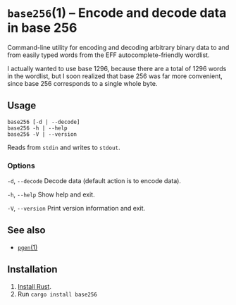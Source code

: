 # `base256`(1) – Encode and decode data in base 256

Command-line utility for encoding and decoding arbitrary binary data
to and from easily typed words from the EFF autocomplete-friendly wordlist.

I actually wanted to use base 1296, because there are a total of 1296
words in the wordlist, but I soon realized that base 256 was far more
convenient, since base 256 corresponds to a single whole byte.

## Usage

```
base256 [-d | --decode]
base256 -h | --help
base256 -V | --version
```

Reads from `stdin` and writes to `stdout`.

### Options

`-d`, `--decode` Decode data (default action is to encode data).

`-h`, `--help` Show help and exit.

`-V`, `--version` Print version information and exit.

## See also

* [`pgen`(1)](https://crates.io/crates/pgen)

## Installation

1. [Install Rust](https://www.rust-lang.org/en-US/install.html).
2. Run `cargo install base256`

